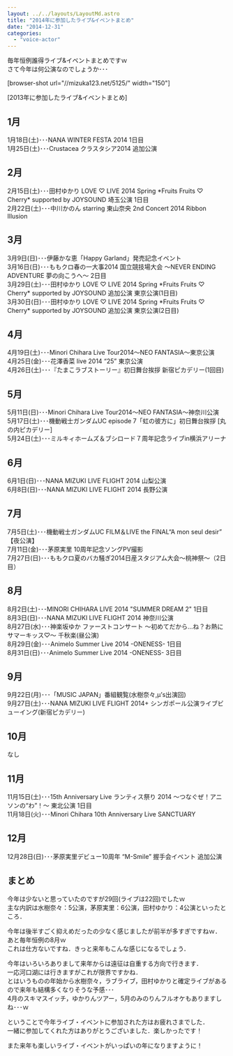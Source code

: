 ```yaml
---
layout: ../../layouts/LayoutMd.astro
title: "2014年に参加したライブ&イベントまとめ"
date: "2014-12-31"
categories: 
  - "voice-actor"
---
```


毎年恒例誰得ライブ&イベントまとめですｗ  
さて今年は何公演なのでしょうか･･･

\[browser-shot url="//mizuka123.net/5125/" width="150"\]

[2013年に参加したライブ&イベントまとめ]

## 1月

1月18日(土)･･･NANA WINTER FESTA 2014 1日目  
1月25日(土)･･･Crustacea クラスタシア2014 追加公演

## 2月

2月15日(土)･･･田村ゆかり LOVE ♡ LIVE 2014 Spring \*Fruits Fruits ♡ Cherry\* supported by JOYSOUND 埼玉公演 1日目  
2月22日(土)･･･中川かのん starring 東山奈央 2nd Concert 2014 Ribbon Illusion

## 3月

3月9日(日)･･･伊藤かな恵「Happy Garland」発売記念イベント  
3月16日(日)･･･ももクロ春の一大事2014 国立競技場大会 ～NEVER ENDING ADVENTURE 夢の向こうへ～ 2日目  
3月29日(土)･･･田村ゆかり LOVE ♡ LIVE 2014 Spring \*Fruits Fruits ♡ Cherry\* supported by JOYSOUND 追加公演 東京公演(1日目)  
3月30日(日)･･･田村ゆかり LOVE ♡ LIVE 2014 Spring \*Fruits Fruits ♡ Cherry\* supported by JOYSOUND 追加公演 東京公演(2日目)

## 4月

4月19日(土)･･･Minori Chihara Live Tour2014〜NEO FANTASIA〜東京公演  
4月25日(金)･･･花澤香菜 live 2014 “25” 東京公演  
4月26日(土)･･･『たまこラブストーリー』初日舞台挨拶 新宿ピカデリー(1回目)

## 5月

5月11日(日)･･･Minori Chihara Live Tour2014〜NEO FANTASIA〜神奈川公演  
5月17日(土)･･･機動戦士ガンダムUC episode 7「虹の彼方に」初日舞台挨拶 \[丸の内ピカデリー\]  
5月24日(土)･･･ミルキィホームズ＆ブシロード７周年記念ライブin横浜アリーナ

## 6月

6月1日(日)･･･NANA MIZUKI LIVE FLIGHT 2014 山梨公演  
6月8日(日)･･･NANA MIZUKI LIVE FLIGHT 2014 長野公演

## 7月

7月5日(土)･･･機動戦士ガンダムUC FILM＆LIVE the FINAL“A mon seul desir” 【夜公演】  
7月11日(金)･･･茅原実里 10周年記念ソングPV撮影  
7月27日(日)･･･ももクロ夏のバカ騒ぎ2014日産スタジアム大会～桃神祭～（2日目）

## 8月

8月2日(土)･･･MINORI CHIHARA LIVE 2014 "SUMMER DREAM 2" 1日目  
8月3日(日)･･･NANA MIZUKI LIVE FLIGHT 2014 神奈川公演  
8月27日(水)･･･神楽坂ゆか ファーストコンサート ～初めてだから…ね？お熱にサマーキッス♡～ 千秋楽(昼公演)  
8月29日(金)･･･Animelo Summer Live 2014 -ONENESS- 1日目  
8月31日(日)･･･Animelo Summer Live 2014 -ONENESS- 3日目

## 9月

9月22日(月)･･･「MUSIC JAPAN」番組観覧(水樹奈々,μ’s出演回)  
9月27日(土)･･･NANA MIZUKI LIVE FLIGHT 2014+ シンガポール公演ライブビューイング(新宿ピカデリー)

## 10月

なし

## 11月

11月15日(土)･･･15th Anniversary Live ランティス祭り 2014 ～つなぐぜ！アニソンの“わ”！～ 東北公演 1日目  
11月18日(火)･･･Minori Chihara 10th Anniversary Live SANCTUARY

## 12月

12月28日(日)･･･茅原実里デビュー10周年 “M-Smile” 握手会イベント 追加公演

## まとめ

今年は少ないと思っていたのですが29回(ライブは22回)でしたｗ  
主な内訳は水樹奈々：5公演，茅原実里：6公演，田村ゆかり：4公演といったところ．

今年は後半すごく抑えめだったの少なく感じましたが前半が多すぎですねｗ．  
あと毎年恒例の8月ｗ  
これは仕方ないですね．きっと来年もこんな感じになるでしょう．

今年はいろいろありまして来年からは遠征は自重する方向で行きます．  
一応河口湖には行きますがこれが限界ですかね．  
とはいうものの年始から水樹奈々，ラブライブ，田村ゆかりと確定ライブがあるので来年も結構多くなりそうな予感･･･  
4月のスキマスイッチ，ゆかりんツアー，5月のみのりんフルオケもありますしね･･･ｗ

ということで今年ライブ・イベントに参加された方はお疲れさまでした．  
一緒に参加してくれた方はありがとうございました．楽しかったです！

また来年も楽しいライブ・イベントがいっぱいの年になりますように！
